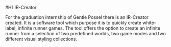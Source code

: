 #H1 IR-Creator

For the graduation internship of Gentle Possel there is an IR-Creator created. It is a software tool which purpose it is to quickly create white-label, infinite runner games. The tool offers the option to create an infinite runner from a selection of two predefined worlds, two game modes and two different visual styling collections.

